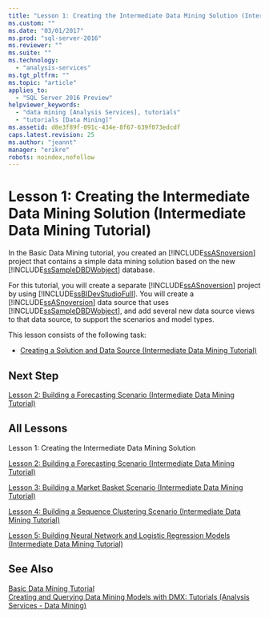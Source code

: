```yaml
---
title: "Lesson 1: Creating the Intermediate Data Mining Solution (Intermediate Data Mining Tutorial) | Microsoft Docs"
ms.custom: ""
ms.date: "03/01/2017"
ms.prod: "sql-server-2016"
ms.reviewer: ""
ms.suite: ""
ms.technology: 
  - "analysis-services"
ms.tgt_pltfrm: ""
ms.topic: "article"
applies_to: 
  - "SQL Server 2016 Preview"
helpviewer_keywords: 
  - "data mining [Analysis Services], tutorials"
  - "tutorials [Data Mining]"
ms.assetid: d8e3f89f-091c-434e-8f67-639f073edcdf
caps.latest.revision: 25
ms.author: "jeannt"
manager: "erikre"
robots: noindex,nofollow
---
```

# Lesson 1: Creating the Intermediate Data Mining Solution (Intermediate Data Mining Tutorial)
In the Basic Data Mining tutorial, you created an [!INCLUDE[ssASnoversion](../a9notintoc/includes/ssasnoversion-md.md)] project that contains a simple data mining solution based on the new [!INCLUDE[ssSampleDBDWobject](../a9notintoc/includes/sssampledbdwobject-md.md)] database.  
  
For this tutorial, you will create a separate [!INCLUDE[ssASnoversion](../a9notintoc/includes/ssasnoversion-md.md)] project by using [!INCLUDE[ssBIDevStudioFull](../a9notintoc/includes/ssbidevstudiofull-md.md)]. You will create a [!INCLUDE[ssASnoversion](../a9notintoc/includes/ssasnoversion-md.md)] data source that uses [!INCLUDE[ssSampleDBDWobject](../a9notintoc/includes/sssampledbdwobject-md.md)], and add several new data source views to that data source, to support the scenarios and model types.  
  
This lesson consists of the following task:  
  
-   [Creating a Solution and Data Source &#40;Intermediate Data Mining Tutorial&#41;](../a9notintoc/creating-a-solution-and-data-source-intermediate-data-mining-tutorial.md)  
  
## Next Step  
[Lesson 2: Building a Forecasting Scenario &#40;Intermediate Data Mining Tutorial&#41;](../a9notintoc/lesson-2-building-a-forecasting-scenario-intermediate-data-mining-tutorial.md)  
  
## All Lessons  
Lesson 1: Creating the Intermediate Data Mining Solution  
  
[Lesson 2: Building a Forecasting Scenario &#40;Intermediate Data Mining Tutorial&#41;](../a9notintoc/lesson-2-building-a-forecasting-scenario-intermediate-data-mining-tutorial.md)  
  
[Lesson 3: Building a Market Basket Scenario &#40;Intermediate Data Mining Tutorial&#41;](../a9notintoc/lesson-3-building-a-market-basket-scenario-intermediate-data-mining-tutorial.md)  
  
[Lesson 4: Building a Sequence Clustering Scenario &#40;Intermediate Data Mining Tutorial&#41;](../a9notintoc/63436bbd-0f73-4012-b6f1-358c81e4d92a.md)  
  
[Lesson 5: Building Neural Network and Logistic Regression Models &#40;Intermediate Data Mining Tutorial&#41;](../a9notintoc/42c3701a-1fd2-44ff-b7de-377345bbbd6b.md)  
  
## See Also  
[Basic Data Mining Tutorial](../a9notintoc/basic-data-mining-tutorial.md)  
[Creating and Querying Data Mining Models with DMX: Tutorials &#40;Analysis Services - Data Mining&#41;](../a9notintoc/145b81a7-c0c3-4ca3-bb32-0b482423b9a0.md)  
  
